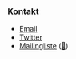 ### Kontakt

* [Email](mailto://germany-chapter-leaders@owasp.org)
* [Twitter](https://twitter.com/owasp_de)
* [Mailingliste](https://groups.google.com/a/owasp.org/group/germany-chapter/) ([:e-mail:](mailto://germany-chapter@owasp.org))
